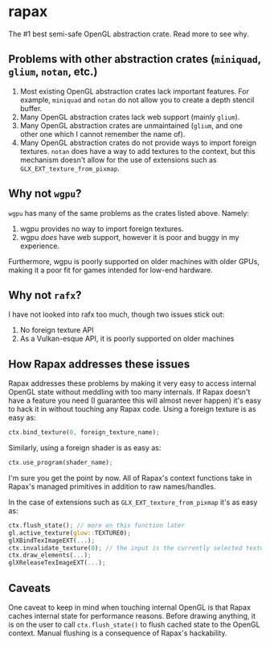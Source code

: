 # rapax
The #1 best semi-safe OpenGL abstraction crate. Read more to see why.

## Problems with other abstraction crates (`miniquad`, `glium`, `notan`, etc.)

1. Most existing OpenGL abstraction crates lack important features. For example, `miniquad` and `notan` do not allow you to create a depth stencil buffer.
2. Many OpenGL abstraction crates lack web support (mainly `glium`).
3. Many OpenGL abstraction crates are unmaintained (`glium`, and one other one which I cannot remember the name of).
5. Many OpenGL abstraction crates do not provide ways to import foreign textures. `notan` does have a way to add textures to the context, but this mechanism doesn't allow for the use of extensions such as `GLX_EXT_texture_from_pixmap`.

## Why not `wgpu`?

`wgpu` has many of the same problems as the crates listed above. Namely:

1. wgpu provides no way to import foreign textures.
2. wgpu *does* have web support, however it is poor and buggy in my experience.

Furthermore, wgpu is poorly supported on older machines with older GPUs, making it a poor fit for games intended for low-end hardware.

## Why not `rafx`?

I have not looked into rafx too much, though two issues stick out:
1. No foreign texture API
2. As a Vulkan-esque API, it is poorly supported on older machines

## How Rapax addresses these issues

Rapax addresses these problems by making it very easy to access internal OpenGL state without meddling with too many internals. If Rapax doesn't have a feature you need (I guarantee this will almost never happen) it's easy to hack it in without touching any Rapax code.
Using a foreign texture is as easy as:
```rs
ctx.bind_texture(0, foreign_texture_name);
```
Similarly, using a foreign shader is as easy as:
```rs
ctx.use_program(shader_name);
```
I'm sure you get the point by now. All of Rapax's context functions take in Rapax's managed primitives in addition to raw names/handles.

In the case of extensions such as `GLX_EXT_texture_from_pixmap` it's as easy as:
```rs
ctx.flush_state(); // more on this function later
gl.active_texture(glow::TEXTURE0);
glXBindTexImageEXT(...);
ctx.invalidate_texture(0); // the input is the currently selected texture unit, this must be done when you make a foreign binding call
ctx.draw_elements(...);
glXReleaseTexImageEXT(...);
```

## Caveats
One caveat to keep in mind when touching internal OpenGL is that Rapax caches internal state for performance reasons. Before drawing anything, it is on the user to call `ctx.flush_state()` to flush cached state to the OpenGL context. Manual flushing is a consequence of Rapax's hackability.
